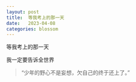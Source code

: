 ```yaml
---
layout: post
title:  等我考上的那一天
date:   2023-04-08
categories: blossom
---
```


等我考上的那一天

我一定要告诉全世界

>   “少年的野心不是妄想，欠自己的终于还上了。”